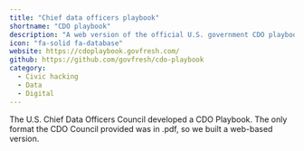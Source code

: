 ```yaml
---
title: "Chief data officers playbook"
shortname: "CDO playbook"
description: "A web version of the official U.S. government CDO playbook."
icon: "fa-solid fa-database"
website: https://cdoplaybook.govfresh.com/
github: https://github.com/govfresh/cdo-playbook
category:
  - Civic hacking
  - Data
  - Digital
---
```


The U.S. Chief Data Officers Council developed a CDO Playbook. The only format the CDO Council provided was in .pdf, so we built a web-based version.